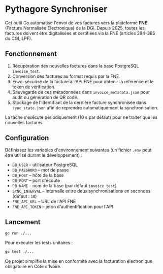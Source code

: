 # Pythagore Synchroniser

Cet outil Go automatise l'envoi de vos factures vers la plateforme **FNE** (Facture Normalisée Électronique) de la DGI. Depuis 2025, toutes les factures doivent être digitalisées et certifiées via la FNE (articles 384-385 du CGI, LPF).

## Fonctionnement

1. Récupération des nouvelles factures dans la base PostgreSQL `invoice_test`.
2. Conversion des factures au format requis par la FNE.
3. Envoi sécurisé de la facture à l'API FNE pour obtenir la référence et le token de vérification.
4. Sauvegarde de ces métadonnées dans `invoice_metadata.json` pour audit ou génération de QR code.
5. Stockage de l'identifiant de la dernière facture synchronisée dans `sync_state.json` afin de reprendre automatiquement la synchronisation.

La tâche s'exécute périodiquement (10 s par défaut) pour ne traiter que les nouvelles factures.

## Configuration

Définissez les variables d'environnement suivantes (un fichier `.env` peut être utilisé durant le développement) :

- `DB_USER` – utilisateur PostgreSQL
- `DB_PASSWORD` – mot de passe
- `DB_HOST` – hôte de la base
- `DB_PORT` – port d'écoute
- `DB_NAME` – nom de la base (par défaut `invoice_test`)
- `SYNC_INTERVAL` – intervalle entre deux synchronisations en secondes (défaut : `10`)
- `FNE_API_URL` – URL de l'API FNE
- `FNE_API_TOKEN` – jeton d'authentification pour l'API

## Lancement

```bash
go run ./...
```

Pour exécuter les tests unitaires :

```bash
go test ./...
```

Ce projet simplifie la mise en conformité avec la facturation électronique obligatoire en Côte d'Ivoire.
